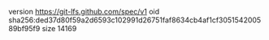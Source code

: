 version https://git-lfs.github.com/spec/v1
oid sha256:ded37d80f59a2d6593c102991d26751faf8634cb4af1cf305154200589bf95f9
size 14169
